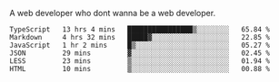 A web developer who dont wanna be a web developer.

<!--START_SECTION:waka-->

```text
TypeScript   13 hrs 4 mins   ████████████████▒░░░░░░░░   65.84 %
Markdown     4 hrs 32 mins   █████▓░░░░░░░░░░░░░░░░░░░   22.85 %
JavaScript   1 hr 2 mins     █▒░░░░░░░░░░░░░░░░░░░░░░░   05.27 %
JSON         29 mins         ▓░░░░░░░░░░░░░░░░░░░░░░░░   02.45 %
LESS         23 mins         ▒░░░░░░░░░░░░░░░░░░░░░░░░   01.94 %
HTML         10 mins         ▒░░░░░░░░░░░░░░░░░░░░░░░░   00.88 %
```

<!--END_SECTION:waka-->
